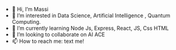 - 👋 Hi, I’m Massi
- 👀 I’m interested in Data Science,  Artificial Intelligence , Quantum Computing.
- 🌱 I’m currently learning Node Js, Express, React, JS, Css HTML
- 💞️ I’m looking to collaborate on AI ACE
- 📫 How to reach me: text me!

<!---
m-marinucci/m-marinucci is a ✨ special ✨ repository because its `README.md` (this file) appears on your GitHub profile.
You can click the Preview link to take a look at your changes.
--->
